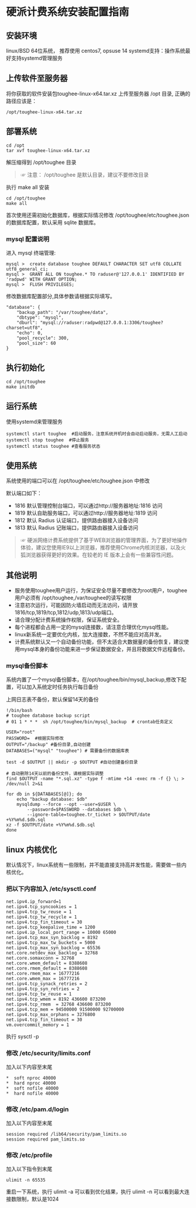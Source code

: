 
# 硬派计费系统安装配置指南

## 安装环境

linux/BSD 64位系统， 推荐使用 centos7, opsuse 14
systemd支持：操作系统最好支持systemd管理服务

## 上传软件至服务器

将你获取的软件安装包toughee-linux-x64.tar.xz 上传至服务器 /opt 目录, 正确的路径应该是：

    /opt/toughee-linux-x64.tar.xz

## 部署系统

    cd /opt
    tar xvf toughee-linux-x64.tar.xz

解压缩得到 /opt/toughee 目录

> ☞ 注意： /opt/toughee 是默认目录，建议不要修改目录

执行 make all 安装

    cd /opt/toughee 
    make all

首次使用还需初始化数据库，根据实际情况修改 /opt/toughee/etc/toughee.json 的数据库配置，默认采用 sqlite 数据库。


### mysql 配置说明

进入 mysql 终端管理:

    mysql >  create database toughee DEFAULT CHARACTER SET utf8 COLLATE utf8_general_ci;
    mysql >  GRANT ALL ON toughee.* TO raduser@'127.0.0.1' IDENTIFIED BY 'radpwd' WITH GRANT OPTION;
    mysql >  FLUSH PRIVILEGES;

修改数据库配置部分,具体参数请根据实际填写。

    "database": {
        "backup_path": "/var/toughee/data",
        "dbtype": "mysql",
        "dburl": "mysql://raduser:radpwd@127.0.0.1:3306/toughee?charset=utf8",
        "echo": 0,
        "pool_recycle": 300,
        "pool_size": 60
    }


## 执行初始化

    cd /opt/toughee 
    make initdb



## 运行系统

使用systemd来管理服务

    systemctl start toughee  #启动服务，注意系统开机时会自动启动服务，无需人工启动
    systemctl stop toughee  #停止服务
    systemctl status toughee #查看服务状态


## 使用系统

系统使用的端口可以在 /opt/toughee/etc/toughee.json 中修改

默认端口如下：

- 1816  默认管理控制台端口，可以通过http://服务器地址:1816 访问 
- 1819  默认自助服务端口，可以通过http://服务器地址:1819 访问 
- 1812  默认 Radius 认证端口，提供路由器接入设备访问
- 1813  默认 Radius 记账端口，提供路由器接入设备访问

> ☞ 硬派网络计费系统提供了基于WEB浏览器的管理界面，为了更好地操作体验，建议您使用IE9以上浏览器，推荐使用Chrome内核浏览器，以及火狐浏览器获得更好的效果。在较老的 IE 版本上会有一些兼容性问题。

## 其他说明
 
- 服务使用toughee用户运行，为保证安全尽量不要修改为root用户，toughee用户必须有 /opt/toughee,/var/toughee的读写权限
- 注意初次运行，可能因防火墙启动而无法访问，请开放1816/tcp,1819/tcp,1812/udp,1813/udp端口。
- 请合理分配计费系统操作权限，保证系统安全。
- 每个进程都会占用一定的mysql连接数，请注意合理优化mysql性能。
- linux新系统一定要优化内核，加大连接数，不然不能应对高并发。
- 计费系统默认又一个自动备份功能，但不太适合大数据量的备份恢复，建议使用mysql本身的备份功能来进一步保证数据安全，并且将数据文件远程备份。

### mysql备份脚本

系统内置了一个mysql备份脚本，在/opt/toughee/bin/mysql_backup,修改下配置，可以加入系统定时任务执行每日备份

上网日志表不备份，默认保留14天的备份

    !/bin/bash
    # toughee database backup script
    # 01 1 * * *  sh /opt/toughee/bin/mysql_backup  # crontab任务定义
    
    USER="root" 
    PASSWORD=  #根据实际修改
    OUTPUT="/backup" #备份目录,自动创建
    DATABASES=("mysql" "toughee") # 需要备份的数据库表
    
    test -d $OUTPUT || mkdir -p $OUTPUT #自动创建备份目录
    
    # 自动删除14天以前的备份文件，请根据实际调整
    find $OUTPUT -name "*.sql.xz" -type f -mtime +14 -exec rm -f {} \; > /dev/null 2>&1
    
    for db in ${DATABASES[@]}; do
        echo "backup database: $db"
        mysqldump --force --opt --user=$USER \
            --password=$PASSWORD --databases $db \
            --ignore-table=toughee.tr_ticket > $OUTPUT/date +%Y%m%d.$db.sql
    xz -f $OUTPUT/date +%Y%m%d.$db.sql
    done
    


## linux 内核优化

默认情况下，linux系统有一些限制，并不能直接支持高并发性能，需要做一些内核优化。

### 把以下内容加入 /etc/sysctl.conf

    net.ipv4.ip_forward=1
    net.ipv4.tcp_syncookies = 1
    net.ipv4.tcp_tw_reuse = 1
    net.ipv4.tcp_tw_recycle = 1
    net.ipv4.tcp_fin_timeout = 30
    net.ipv4.tcp_keepalive_time = 1200
    net.ipv4.ip_local_port_range = 10000 65000
    net.ipv4.tcp_max_syn_backlog = 8192
    net.ipv4.tcp_max_tw_buckets = 5000
    net.ipv4.tcp_max_syn_backlog = 65536
    net.core.netdev_max_backlog = 32768
    net.core.somaxconn = 32768
    net.core.wmem_default = 8388608
    net.core.rmem_default = 8388608
    net.core.rmem_max = 16777216
    net.core.wmem_max = 16777216
    net.ipv4.tcp_synack_retries = 2
    net.ipv4.tcp_syn_retries = 2
    net.ipv4.tcp_tw_reuse = 1
    net.ipv4.tcp_wmem = 8192 436600 873200
    net.ipv4.tcp_rmem  = 32768 436600 873200
    net.ipv4.tcp_mem = 94500000 91500000 92700000
    net.ipv4.tcp_max_orphans = 3276800
    net.ipv4.tcp_fin_timeout = 30
    vm.overcommit_memory = 1

执行 sysctl -p

### 修改 /etc/security/limits.conf

加入以下内容至末尾

    *  soft nproc 40000
    *  hard nproc 40000
    *  soft nofile 40000
    *  hard nofile 40000

### 修改 /etc/pam.d/login

加入以下内容至末尾

    session required /lib64/security/pam_limits.so
    session required pam_limits.so


### 修改 /etc/profile

加入以下指令到末尾

    ulimit -n 65535

重启一下系统，执行 ulimit -a 可以看到优化结果，执行 ulimit -n 可以看到最大连接数限制，默认是1024

